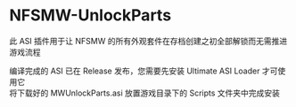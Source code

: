 # NFSMW-UnlockParts
此 ASI 插件用于让 NFSMW 的所有外观套件在存档创建之初全部解锁而无需推进游戏流程<br>

编译完成的 ASI 已在 Release 发布，您需要先安装 Ultimate ASI Loader 才可使用它<br>
将下载好的 MWUnlockParts.asi 放置游戏目录下的 Scripts 文件夹中完成安装<br>
